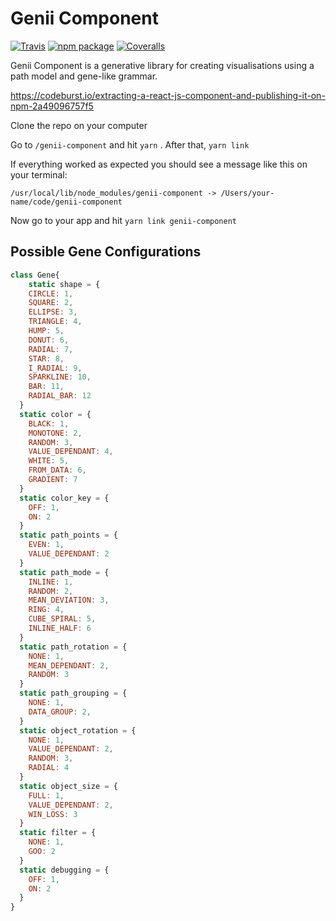 # Genii Component

[![Travis][build-badge]][build]
[![npm package][npm-badge]][npm]
[![Coveralls][coveralls-badge]][coveralls]

Genii Component is a generative library for creating visualisations using a path model and gene-like grammar.

[build-badge]: https://img.shields.io/travis/user/repo/master.png?style=flat-square
[build]: https://travis-ci.org/user/repo

[npm-badge]: https://img.shields.io/npm/v/npm-package.png?style=flat-square
[npm]: https://www.npmjs.org/package/npm-package

[coveralls-badge]: https://img.shields.io/coveralls/user/repo/master.png?style=flat-square
[coveralls]: https://coveralls.io/github/user/repo


https://codeburst.io/extracting-a-react-js-component-and-publishing-it-on-npm-2a49096757f5

Clone the repo on your computer

Go to ```/genii-component``` and hit ```yarn``` . After that, ```yarn link```

If everything worked as expected you should see a message like this on your terminal:

```/usr/local/lib/node_modules/genii-component -> /Users/your-name/code/genii-component```

Now go to your app and hit ```yarn link genii-component```

## Possible Gene Configurations

```javascript
class Gene{
    static shape = {
    CIRCLE: 1,
    SQUARE: 2,
    ELLIPSE: 3,
    TRIANGLE: 4,
    HUMP: 5,
    DONUT: 6,
    RADIAL: 7,
    STAR: 8,
    I_RADIAL: 9,
    SPARKLINE: 10,
    BAR: 11,
    RADIAL_BAR: 12
  }
  static color = {
    BLACK: 1,
    MONOTONE: 2,
    RANDOM: 3,
    VALUE_DEPENDANT: 4,
    WHITE: 5,
    FROM_DATA: 6,
    GRADIENT: 7
  }
  static color_key = {
    OFF: 1,
    ON: 2
  }
  static path_points = {
    EVEN: 1,
    VALUE_DEPENDANT: 2
  }
  static path_mode = {
    INLINE: 1,
    RANDOM: 2,
    MEAN_DEVIATION: 3,
    RING: 4,
    CUBE_SPIRAL: 5,
    INLINE_HALF: 6
  }
  static path_rotation = {
    NONE: 1,
    MEAN_DEPENDANT: 2,
    RANDOM: 3
  }
  static path_grouping = {
    NONE: 1,
    DATA_GROUP: 2,
  }
  static object_rotation = {
    NONE: 1,
    VALUE_DEPENDANT: 2,
    RANDOM: 3,
    RADIAL: 4
  }
  static object_size = {
    FULL: 1,
    VALUE_DEPENDANT: 2,
    WIN_LOSS: 3
  }
  static filter = {
    NONE: 1,
    GOO: 2
  }
  static debugging = {
    OFF: 1,
    ON: 2
  }
}
```
